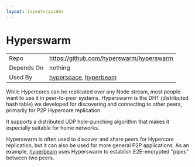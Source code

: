 ```yaml
---
layout: layouts/guides
---
```


# Hyperswarm

<table class="module-table">
  <tr>
    <td class="row-name">Repo</td>
    <td><a href="https://github.com/hyperswarm/hyperswarm" class="external">https://github.com/hyperswarm/hyperswarm</a></td>
  </tr>
  <tr>
    <td class="row-name">Depends On</td>
    <td>
      nothing
    </td>
  </tr>
  <tr>
    <td class="row-name">Used By</td>
    <td>
      <a href="../../hyperspace/" title="Hyperspace">hyperspace</a>,
      <a href="https://github.com/mafintosh/hyperbeam" title="Hyperbeam" class="external">hyperbeam</a>
    </td>
  </tr>
</table>

While Hypercores can be replicated over any Node stream, most people want to use it in peer-to-peer systems. Hyperswarm is the DHT (distributed hash table) we developed for discovering and connecting to other peers, primarily for P2P Hypercore replication.

It supports a distributed UDP hole-punching algorithm that makes it especially suitable for home networks.

Hyperswarm is often used to discover and share peers for Hypercore replication, but it can also be used for more general P2P applications. As an example, <a href="https://github.com/mafintosh/hyperbeam" class="external">hyperbeam</a> uses Hyperswarm to establish E2E-encrypted "pipes" between two peers.